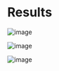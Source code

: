 # Results
![image](https://user-images.githubusercontent.com/84629235/139702649-ca88458d-48d1-4824-bb33-c5c038e34bf4.png)

![image](https://user-images.githubusercontent.com/84629235/139702737-f72899ef-e676-4689-8d17-783622a94d13.png)

![image](https://user-images.githubusercontent.com/84629235/139703211-78501b2e-e576-4f9b-a056-58b1ecd59354.png)
